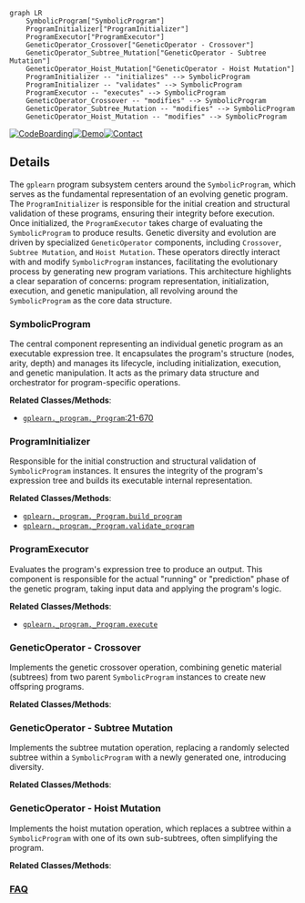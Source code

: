 ```mermaid
graph LR
    SymbolicProgram["SymbolicProgram"]
    ProgramInitializer["ProgramInitializer"]
    ProgramExecutor["ProgramExecutor"]
    GeneticOperator_Crossover["GeneticOperator - Crossover"]
    GeneticOperator_Subtree_Mutation["GeneticOperator - Subtree Mutation"]
    GeneticOperator_Hoist_Mutation["GeneticOperator - Hoist Mutation"]
    ProgramInitializer -- "initializes" --> SymbolicProgram
    ProgramInitializer -- "validates" --> SymbolicProgram
    ProgramExecutor -- "executes" --> SymbolicProgram
    GeneticOperator_Crossover -- "modifies" --> SymbolicProgram
    GeneticOperator_Subtree_Mutation -- "modifies" --> SymbolicProgram
    GeneticOperator_Hoist_Mutation -- "modifies" --> SymbolicProgram
```

[![CodeBoarding](https://img.shields.io/badge/Generated%20by-CodeBoarding-9cf?style=flat-square)](https://github.com/CodeBoarding/GeneratedOnBoardings)[![Demo](https://img.shields.io/badge/Try%20our-Demo-blue?style=flat-square)](https://www.codeboarding.org/demo)[![Contact](https://img.shields.io/badge/Contact%20us%20-%20contact@codeboarding.org-lightgrey?style=flat-square)](mailto:contact@codeboarding.org)

## Details

The `gplearn` program subsystem centers around the `SymbolicProgram`, which serves as the fundamental representation of an evolving genetic program. The `ProgramInitializer` is responsible for the initial creation and structural validation of these programs, ensuring their integrity before execution. Once initialized, the `ProgramExecutor` takes charge of evaluating the `SymbolicProgram` to produce results. Genetic diversity and evolution are driven by specialized `GeneticOperator` components, including `Crossover`, `Subtree Mutation`, and `Hoist Mutation`. These operators directly interact with and modify `SymbolicProgram` instances, facilitating the evolutionary process by generating new program variations. This architecture highlights a clear separation of concerns: program representation, initialization, execution, and genetic manipulation, all revolving around the `SymbolicProgram` as the core data structure.

### SymbolicProgram
The central component representing an individual genetic program as an executable expression tree. It encapsulates the program's structure (nodes, arity, depth) and manages its lifecycle, including initialization, execution, and genetic manipulation. It acts as the primary data structure and orchestrator for program-specific operations.


**Related Classes/Methods**:

- <a href="https://github.com/trevorstephens/gplearn/blob/main/gplearn/_program.py#L21-L670" target="_blank" rel="noopener noreferrer">`gplearn._program._Program`:21-670</a>


### ProgramInitializer
Responsible for the initial construction and structural validation of `SymbolicProgram` instances. It ensures the integrity of the program's expression tree and builds its executable internal representation.


**Related Classes/Methods**:

- <a href="https://github.com/trevorstephens/gplearn/blob/main/gplearn/_program.py" target="_blank" rel="noopener noreferrer">`gplearn._program._Program.build_program`</a>
- <a href="https://github.com/trevorstephens/gplearn/blob/main/gplearn/_program.py" target="_blank" rel="noopener noreferrer">`gplearn._program._Program.validate_program`</a>


### ProgramExecutor
Evaluates the program's expression tree to produce an output. This component is responsible for the actual "running" or "prediction" phase of the genetic program, taking input data and applying the program's logic.


**Related Classes/Methods**:

- <a href="https://github.com/trevorstephens/gplearn/blob/main/gplearn/_program.py" target="_blank" rel="noopener noreferrer">`gplearn._program._Program.execute`</a>


### GeneticOperator - Crossover
Implements the genetic crossover operation, combining genetic material (subtrees) from two parent `SymbolicProgram` instances to create new offspring programs.


**Related Classes/Methods**:



### GeneticOperator - Subtree Mutation
Implements the subtree mutation operation, replacing a randomly selected subtree within a `SymbolicProgram` with a newly generated one, introducing diversity.


**Related Classes/Methods**:



### GeneticOperator - Hoist Mutation
Implements the hoist mutation operation, which replaces a subtree within a `SymbolicProgram` with one of its own sub-subtrees, often simplifying the program.


**Related Classes/Methods**:





### [FAQ](https://github.com/CodeBoarding/GeneratedOnBoardings/tree/main?tab=readme-ov-file#faq)